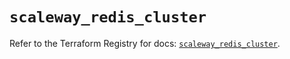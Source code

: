 # `scaleway_redis_cluster`

Refer to the Terraform Registry for docs: [`scaleway_redis_cluster`](https://registry.terraform.io/providers/scaleway/scaleway/2.59.0/docs/resources/redis_cluster).
